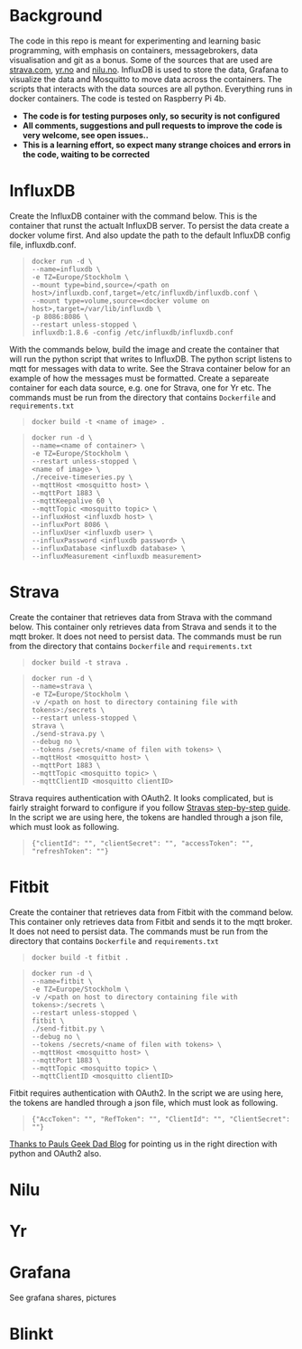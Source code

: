 # Background
The code in this repo is meant for experimenting and learning basic programming, with emphasis on containers, messagebrokers, data visualisation and git as a bonus. Some of the sources that are used are [strava.com](https://www.strava.com), [yr.no](https://www.yr.no) and [nilu.no](https://www.nilu.no). InfluxDB is used to store the data, Grafana to visualize the data and Mosquitto to move data across the containers. The scripts that interacts with the data sources are all python. Everything runs in docker containers. The code is tested on Raspberry Pi 4b.

- **The code is for testing purposes only, so security is not configured**
- **All comments, suggestions and pull requests to improve the code is very welcome, see open issues..**
- **This is a learning effort, so expect many strange choices and errors in the code, waiting to be corrected**

# InfluxDB
Create the InfluxDB container with the command below. This is the container that runst the actualt InfluxDB server. To persist the data create a docker volume first. And also update the path to the default InfluxDB config file, influxdb.conf.
> `docker run -d \`  
`--name=influxdb \`  
`-e TZ=Europe/Stockholm \`  
`--mount type=bind,source=/<path on host>/influxdb.conf,target=/etc/influxdb/influxdb.conf \`  
`--mount type=volume,source=<docker volume on host>,target=/var/lib/influxdb \`  
`-p 8086:8086 \`  
`--restart unless-stopped \`  
`influxdb:1.8.6 -config /etc/influxdb/influxdb.conf`

With the commands below, build the image and create the container that will run the python script that writes to InfluxDB. The python script listens to mqtt for messages with data to write. See the Strava container below for an example of how the messages must be formatted. Create a separeate container for each data source, e.g. one for Strava, one for Yr etc. The commands must be run from the directory that contains `Dockerfile` and `requirements.txt` 
> `docker build -t <name of image> .`

> `docker run -d \`  
`--name=<name of container> \`  
`-e TZ=Europe/Stockholm \`  
`--restart unless-stopped \`  
`<name of image> \`  
`./receive-timeseries.py \`  
`--mqttHost <mosquitto host> \`  
`--mqttPort 1883 \`  
`--mqttKeepalive 60 \`  
`--mqttTopic <mosquitto topic> \`  
`--influxHost <influxdb host> \`  
`--influxPort 8086 \`  
`--influxUser <influxdb user> \`  
`--influxPassword <influxdb password> \`  
`--influxDatabase <influxdb database> \`  
`--influxMeasurement <influxdb measurement>`
# Strava
Create the container that retrieves data from Strava with the command below. This container only retrieves data from Strava and sends it to the mqtt broker. It does not need to persist data. The commands must be run from the directory that contains `Dockerfile` and `requirements.txt`
> `docker build -t strava .`

> `docker run -d \`  
`--name=strava \`  
`-e TZ=Europe/Stockholm \`  
`-v /<path on host to directory containing file with tokens>:/secrets \`  
`--restart unless-stopped \`  
`strava \`  
`./send-strava.py \`  
`--debug no \`  
`--tokens /secrets/<name of filen with tokens> \`  
`--mqttHost <mosquitto host> \`  
`--mqttPort 1883 \`  
`--mqttTopic <mosquitto topic> \`  
`--mqttClientID <mosquitto clientID>`

Strava requires authentication with OAuth2. It looks complicated, but is fairly straight forward to configure if you follow [Stravas step-by-step guide](https://developers.strava.com/docs/getting-started/#oauth). In the script we are using here, the tokens are handled through a json file, which must look as following.
>`{"clientId": "", "clientSecret": "", "accessToken": "", "refreshToken": ""}`
# Fitbit
Create the container that retrieves data from Fitbit with the command below. This container only retrieves data from Fitbit and sends it to the mqtt broker. It does not need to persist data. The commands must be run from the directory that contains `Dockerfile` and `requirements.txt`
> `docker build -t fitbit .`

> `docker run -d \`  
`--name=fitbit \`  
`-e TZ=Europe/Stockholm \`  
`-v /<path on host to directory containing file with tokens>:/secrets \`  
`--restart unless-stopped \`  
`fitbit \`  
`./send-fitbit.py \`  
`--debug no \`  
`--tokens /secrets/<name of filen with tokens> \`  
`--mqttHost <mosquitto host> \`  
`--mqttPort 1883 \`  
`--mqttTopic <mosquitto topic> \`  
`--mqttClientID <mosquitto clientID>`

Fitbit requires authentication with OAuth2. In the script we are using here, the tokens are handled through a json file, which must look as following. 
>`{"AccToken": "", "RefToken": "", "ClientId": "", "ClientSecret": ""}`

[Thanks to Pauls Geek Dad Blog](https://pdwhomeautomation.blogspot.com/2016/01/fitbit-api-access-using-oauth20-and.html) for pointing us in the right direction with python and OAuth2 also.

# Nilu

# Yr

# Grafana
See grafana shares, pictures
# Blinkt
